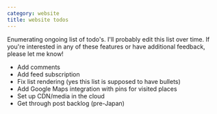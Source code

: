 ```yaml
---
category: website
title: website todos
---
```


Enumerating ongoing list of todo's. I'll probably edit this list over time. If you're interested in any of these features or have additional feedback, please let me know!

- Add comments
- Add feed subscription
- Fix list rendering (yes this list is supposed to have bullets)
- Add Google Maps integration with pins for visited places
- Set up CDN/media in the cloud
- Get through post backlog (pre-Japan)